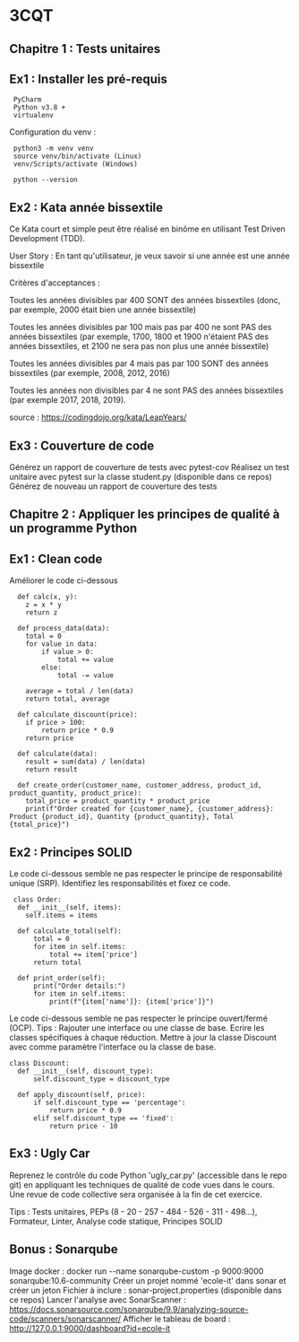 # 3CQT

## Chapitre 1 : Tests unitaires

## Ex1 : Installer les pré-requis

     PyCharm
     Python v3.8 +
     virtualenv

Configuration du venv :

     python3 -m venv venv
     source venv/bin/activate (Linux)
     venv/Scripts/activate (Windows)

     python --version

## Ex2 : Kata année bissextile
Ce Kata court et simple peut être réalisé en binôme en utilisant Test Driven Development (TDD).

User Story :
En tant qu'utilisateur, je veux savoir si une année est une année bissextile

Critères d'acceptances :

Toutes les années divisibles par 400 SONT des années bissextiles (donc, par exemple, 2000 était bien une année bissextile)

Toutes les années divisibles par 100 mais pas par 400 ne sont PAS des années bissextiles (par exemple, 1700, 1800 et 1900 n'étaient PAS des années bissextiles, et 2100 ne sera pas non plus une année bissextile)

Toutes les années divisibles par 4 mais pas par 100 SONT des années bissextiles (par exemple, 2008, 2012, 2016)

Toutes les années non divisibles par 4 ne sont PAS des années bissextiles (par exemple 2017, 2018, 2019).

source : https://codingdojo.org/kata/LeapYears/

## Ex3 : Couverture de code
Générez un rapport de couverture de tests avec pytest-cov
Réalisez un test unitaire avec pytest sur la classe student.py (disponible dans ce repos) 
Générez de nouveau un rapport de couverture des tests


## Chapitre 2 : Appliquer les principes de qualité à un programme Python

## Ex1 : Clean code

Améliorer le code ci-dessous 

      def calc(x, y):
        z = x * y
        return z

      def process_data(data):
        total = 0
        for value in data:
            if value > 0:
                total += value
            else:
                total -= value
    
        average = total / len(data)
        return total, average

      def calculate_discount(price):
        if price > 100:
            return price * 0.9
        return price

      def calculate(data):
        result = sum(data) / len(data)
        return result

      def create_order(customer_name, customer_address, product_id, product_quantity, product_price):
        total_price = product_quantity * product_price
        print(f"Order created for {customer_name}, {customer_address}: Product {product_id}, Quantity {product_quantity}, Total {total_price}")


## Ex2 : Principes SOLID

Le code ci-dessous semble ne pas respecter le principe de responsabilité unique (SRP). Identifiez les responsabilités et fixez ce code.

     class Order:
      def __init__(self, items):
        self.items = items

      def calculate_total(self):
          total = 0
          for item in self.items:
              total += item['price']
          return total

      def print_order(self):
          print("Order details:")
          for item in self.items:
              print(f"{item['name']}: {item['price']}")

Le code ci-dessous semble ne pas respecter le principe ouvert/fermé (OCP).
Tips : 
Rajouter une interface ou une classe de base. 
Ecrire les classes spécifiques à chaque réduction.
Mettre à jour la classe Discount avec comme paramètre l'interface ou la classe de base.

    class Discount:
      def __init__(self, discount_type):
          self.discount_type = discount_type

      def apply_discount(self, price):
          if self.discount_type == 'percentage':
              return price * 0.9
          elif self.discount_type == 'fixed':
              return price - 10


## Ex3 : Ugly Car

Reprenez le contrôle du code Python 'ugly_car.py' (accessible dans le repo git) en appliquant les techniques de qualité de code vues dans le cours.
Une revue de code collective sera organisée à la fin de cet exercice.

Tips : Tests unitaires, PEPs (8 - 20 - 257 - 484 - 526 - 311 - 498...), Formateur, Linter, Analyse code statique, Principes SOLID

## Bonus : Sonarqube

Image docker : docker run --name sonarqube-custom -p 9000:9000 sonarqube:10.6-community 
Créer un projet nommé 'ecole-it' dans sonar et créer un jeton
Fichier à inclure : sonar-project.properties (disponible dans ce repos)
Lancer l'analyse avec SonarScanner : https://docs.sonarsource.com/sonarqube/9.9/analyzing-source-code/scanners/sonarscanner/
Afficher le tableau de board : http://127.0.0.1:9000/dashboard?id=ecole-it


